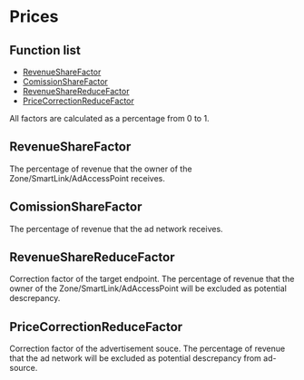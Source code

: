 # Prices

## Function list

* [RevenueShareFactor](#revenuesharefactor)
* [ComissionShareFactor](#comissionsharefactor)
* [RevenueShareReduceFactor](#revenuesharereducefactor)
* [PriceCorrectionReduceFactor](#pricecorrectionreducefactor)

All factors are calculated as a percentage from 0 to 1.

## RevenueShareFactor

The percentage of revenue that the owner of the Zone/SmartLink/AdAccessPoint receives.

## ComissionShareFactor

The percentage of revenue that the ad network receives.

## RevenueShareReduceFactor

Correction factor of the target endpoint. The percentage of revenue that the owner of the Zone/SmartLink/AdAccessPoint will be excluded as potential descrepancy.

## PriceCorrectionReduceFactor

Correction factor of the advertisement souce. The percentage of revenue that the ad network will be excluded as potential descrepancy from ad-source.
